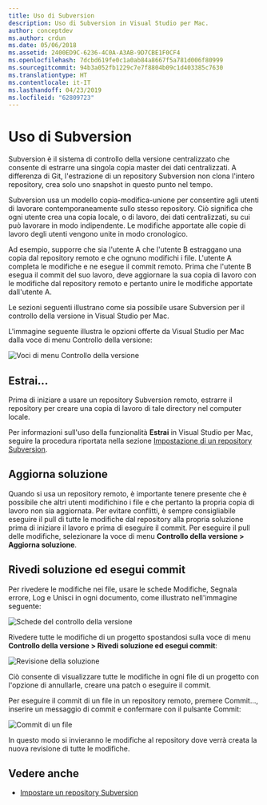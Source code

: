 ```yaml
---
title: Uso di Subversion
description: Uso di Subversion in Visual Studio per Mac.
author: conceptdev
ms.author: crdun
ms.date: 05/06/2018
ms.assetid: 2400ED9C-6236-4C0A-A3AB-9D7CBE1F0CF4
ms.openlocfilehash: 7dcbd619fe0c1a0ab84a8667f5a781d006f80999
ms.sourcegitcommit: 94b3a052fb1229c7e7f8804b09c1d403385c7630
ms.translationtype: HT
ms.contentlocale: it-IT
ms.lasthandoff: 04/23/2019
ms.locfileid: "62809723"
---
```

# <a name="working-with-subversion"></a>Uso di Subversion

Subversion è il sistema di controllo della versione centralizzato che consente di estrarre una singola copia master dei dati centralizzati. A differenza di Git, l'estrazione di un repository Subversion non clona l'intero repository, crea solo uno snapshot in questo punto nel tempo.

Subversion usa un modello copia-modifica-unione per consentire agli utenti di lavorare contemporaneamente sullo stesso repository. Ciò significa che ogni utente crea una copia locale, o di lavoro, dei dati centralizzati, su cui può lavorare in modo indipendente. Le modifiche apportate alle copie di lavoro degli utenti vengono unite in modo cronologico.

Ad esempio, supporre che sia l'utente A che l'utente B estraggano una copia dal repository remoto e che ognuno modifichi i file. L'utente A completa le modifiche e ne esegue il commit remoto. Prima che l'utente B esegua il commit del suo lavoro, deve aggiornare la sua copia di lavoro con le modifiche dal repository remoto e pertanto unire le modifiche apportate dall'utente A.

Le sezioni seguenti illustrano come sia possibile usare Subversion per il controllo della versione in Visual Studio per Mac.

L'immagine seguente illustra le opzioni offerte da Visual Studio per Mac dalla voce di menu Controllo della versione:

![Voci di menu Controllo della versione](media/version-control-svnVersionControlMenu.png)

## <a name="checkout"></a>Estrai...

Prima di iniziare a usare un repository Subversion remoto, estrarre il repository per creare una copia di lavoro di tale directory nel computer locale.

Per informazioni sull'uso della funzionalità **Estrai** in Visual Studio per Mac, seguire la procedura riportata nella sezione [Impostazione di un repository Subversion](set-up-subversion-repository.md).

## <a name="update-solution"></a>Aggiorna soluzione

Quando si usa un repository remoto, è importante tenere presente che è possibile che altri utenti modifichino i file e che pertanto la propria copia di lavoro non sia aggiornata. Per evitare conflitti, è sempre consigliabile eseguire il pull di tutte le modifiche dal repository alla propria soluzione prima di iniziare il lavoro e prima di eseguire il commit. Per eseguire il pull delle modifiche, selezionare la voce di menu **Controllo della versione > Aggiorna soluzione**.

## <a name="review-solution-and-commit"></a>Rivedi soluzione ed esegui commit

Per rivedere le modifiche nei file, usare le schede Modifiche, Segnala errore, Log e Unisci in ogni documento, come illustrato nell'immagine seguente:

![Schede del controllo della versione](media/version-control-vcTabs.png)

Rivedere tutte le modifiche di un progetto spostandosi sulla voce di menu **Controllo della versione > Rivedi soluzione ed esegui commit**:

![Revisione della soluzione](media/version-control-vcStatus.png)

Ciò consente di visualizzare tutte le modifiche in ogni file di un progetto con l'opzione di annullarle, creare una patch o eseguire il commit.

Per eseguire il commit di un file in un repository remoto, premere Commit..., inserire un messaggio di commit e confermare con il pulsante Commit:

![Commit di un file](media/version-control-svnCommit.png)

In questo modo si invieranno le modifiche al repository dove verrà creata la nuova revisione di tutte le modifiche.

## <a name="see-also"></a>Vedere anche

- [Impostare un repository Subversion](set-up-subversion-repository.md)
